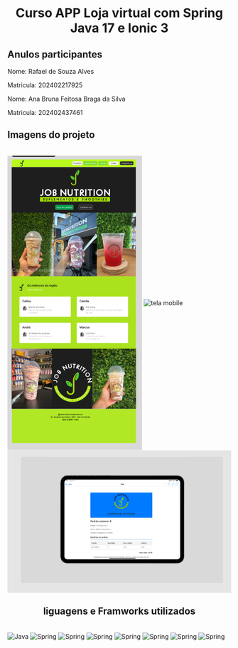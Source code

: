 ### <h1 align="center">Curso APP Loja virtual com Spring Java 17 e Ionic 3</h1>
## <h2>Anulos participantes</h2>
<p>Nome: Rafael de Souza Alves</p>
<p>Matricula: 202402217925</p>
<p>Nome: Ana Bruna Feitosa Braga da Silva</p>
<p>Matricula: 202402437461</p>


## <h2>Imagens do projeto</h2>
<div style="display: inline_block"><br/>
<img align="center" alt="tela web" src="https://github.com/rafaellsouzadev/ProjetoFaculdade/blob/main/figma-faculdade1.png?raw=true">
<img align="center" alt="tela mobile" src="https://img.shields.io/badge/Spring-6DB33F?style=for-the-badge&logo=spring&logoColor=white](https://github.com/rafaellsouzadev/ProjetoFaculdade/blob/main/figma-faculdade2.png?raw=true">
<img align="center" alt="tela email" src="https://github.com/rafaellsouzadev/ProjetoFaculdade/blob/main/figma-faculdade3.png?raw=true">

</div>


## <h2 align="center">liguagens e Framworks utilizados</h2>
<div style="display: inline_block"><br/>
<img align="center" alt="Java" src="https://img.shields.io/badge/Java-ED8B00?style=for-the-badge&logo=java&logoColor=white](https://img.shields.io/badge/Java-ED8B00?style=for-the-badge&logo=openjdk&logoColor=white">
<img align="center" alt="Spring" src="https://img.shields.io/badge/Spring-6DB33F?style=for-the-badge&logo=spring&logoColor=white">
<img align="center" alt="Spring" src="https://img.shields.io/badge/Ionic-3880FF?style=for-the-badge&logo=ionic&logoColor=white">
<img align="center" alt="Spring" src="https://img.shields.io/badge/Cordova-35434F?style=for-the-badge&logo=apache-cordova&logoColor=E8E8E8">
<img align="center" alt="Spring" src="https://img.shields.io/badge/Spring_Security-6DB33F?style=for-the-badge&logo=Spring-Security&logoColor=white">
<img align="center" alt="Spring" src="https://img.shields.io/badge/GIT-E44C30?style=for-the-badge&logo=git&logoColor=white">
<img align="center" alt="Spring" src="https://img.shields.io/badge/Amazon_AWS-232F3E?style=for-the-badge&logo=amazon-aws&logoColor=white">
<img align="center" alt="Spring" src="https://img.shields.io/badge/MySQL-005C84?style=for-the-badge&logo=mysql&logoColor=white">	
</div>
